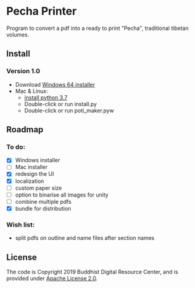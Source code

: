 # Pecha Printer
Program to convert a pdf into a ready to print "Pecha", traditional tibetan volumes.

## Install
### Version 1.0

* Download [Windows 64 installer](https://github.com/buda-base/pecha-printer/releases/download/v0.1/PechaPrinter_1.0.exe)
* Mac & Linux:
    * [install python 3.7](https://www.saintlad.com/install-python-3-on-mac/)
    * Double-click or run install.py
    * Double-click or run poti_maker.pyw
  
## Roadmap
### To do:
- [x] Windows installer
- [ ] Mac installer
- [x] redesign the UI
- [x] localization
- [ ] custom paper size
- [ ] option to binarise all images for unity
- [ ] combine multiple pdfs
- [x] bundle for distribution

### Wish list:
- split pdfs on outline and name files after section names

## License

The code is Copyright 2019 Buddhist Digital Resource Center, and is provided under [Apache License 2.0](LICENSE).

